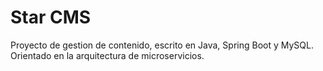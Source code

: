 # Star CMS
Proyecto de gestion de contenido, escrito en Java, Spring Boot y MySQL.
Orientado en la arquitectura de microservicios.
